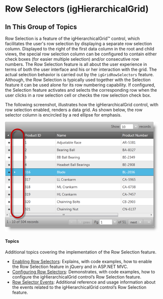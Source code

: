 ﻿<!--
|metadata|
{
    "fileName": "ighierarchicalgrid-row-selectors-landingpage",
    "controlName": "igHierarchicalGrid",
    "tags": []
}
|metadata|
-->

# Row Selectors (igHierarchicalGrid)

## In This Group of Topics
Row Selection is a feature of the igHierarchicalGrid™ control, which facilitates the user's row selection by displaying a separate row selection column. Displayed to the right of the first data column in the root and child views, the special row selection column can be configured to contain either check boxes (for easier multiple selection) and/or consecutive row numbers. The Row Selection feature is all about the user experience in terms of both the user interface and his or her interaction with the grid. The actual selection behavior is carried out by the `igGridRowSelectors` feature. Although, the Row Selection is typically used together with the Selection feature it can be used alone for its row numbering capability. If configured, the Selection feature activates and selects the corresponding row when the user clicks in a row selection cell or checks the row selection check box.

The following screenshot, illustrates how the igHierarchicalGrid control, with row selection enabled, renders a data grid. As shown below, the row selector column is encircled by a red ellipse for emphasis.

![](images/RowSelectors_Landing_Page_1.png)

#### Topics

Additional topics covering the implementation of the Row Selection feature.

- [Enabling Row Selectors](igHierarchicalGrid-Enabling-RowSelectors.html): Explains, with code examples, how to enable the Row Selection feature in jQuery and in ASP.NET MVC.
- [Configuring Row Selectors](igHierarchicalGrid-Configuring-RowSelectors.html): Demonstrates, with code examples, how to configure the igHierarchicalGrid control’s Row Selection feature.
- [Row Selector Events](igHierarchicalGrid-RowSelectors-Events.html): Additional reference and usage information about the events related to the igHierarchicalGrid control’s Row Selection feature.